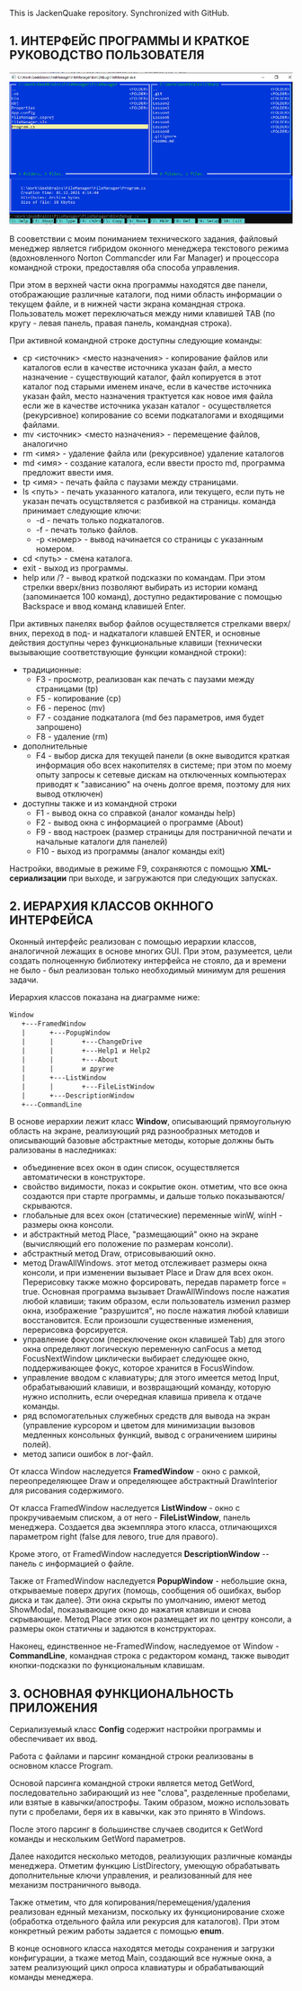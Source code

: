 This is JackenQuake repository.
Synchronized with GitHub.

## 1. ИНТЕРФЕЙС ПРОГРАММЫ И КРАТКОЕ РУКОВОДСТВО ПОЛЬЗОВАТЕЛЯ

![alt text](FileManager.png "окно FileManager")

В сооветствии с моим пониманием технического задания, файловый менеджер
является гибридом оконного менеджера текстового режима (вдохновленного
Norton Commancder или Far Manager) и процессора командной строки,
предоставляя оба способа управления.

При этом в верхней части окна программы находятся две панели, отображающие
различные каталоги, под ними область информации о текущем файле, и в нижней
части экрана командная строка. Пользователь может переключаться между ними
клавишей TAB (по кругу - левая панель, правая панель, командная строка).

При активной командной строке доступны следующие команды:
  - cp <источник> <место назначения> - копирование файлов или каталогов если
  в качестве источника указан файл, а место назначение - существующий каталог,
  файл копируется в этот каталог под старыми именем иначе, если в качестве
  источника указан файл, место назначения трактуется как новое имя файла
  если же в качестве источника указан каталог - осуществляется (рекурсивное)
  копирование со всеми подкаталогами и входящими файлами.
  - mv <источник> <место назначения> - перемещение файлов, аналогично
  - rm <имя> - удаление файла или (рекурсивное) удаление каталогов
  - md <имя> - создание каталога, если ввести просто md, программа предложит 
    ввести имя.
  - tp <имя> - печать файла с паузами между страницами.
  - ls <путь> - печать указанного каталога, или текущего, если путь не указан
     печать осущствляется с разбивкой на страницы.
     команда принимает следующие ключи:
       - -d - печать только подкаталогов.
       - -f - печать только файлов.
       - -p <номер> - вывод начинается со страницы с указанным номером.
  - cd <путь> - смена каталога.
  - exit - выход из программы.
  - help или /? - вывод краткой подсказки по командам.
При этом стрелки вверх/вниз позволяют выбирать из истории команд (запоминается
100 команд), доступно редактирование с помощью Backspace и ввод команд клавишей
Enter.
   
При активных панелях выбор файлов осуществляется стрелками вверх/вних,
переход в под- и надкаталоги клавшей ENTER, и основные действия доступны
через функциональные клавиши (технически вызывающие соответствующие
функции командной строки):
  - традиционные:
    - F3 - просмотр, реализован как печать с паузами между страницами (tp)
    - F5 - копирование (cp)
    - F6 - перенос (mv)
    - F7 - создание подкаталога (md без параметров, имя будет запрошено)
    - F8 - удаление (rm)
  - дополнительные
    - F4 - выбор диска для текущей панели (в окне выводится краткая
      информация обо всех накопителях в системе; при этом по моему
      опыту запросы к сетевые дискам на отключенных компьютерах
      приводят к "зависанию" на очень долгое время, поэтому для
      них вывод отключен)
  - доступны также и из командной строки
    - F1 - вывод окна со справкой (аналог команды help)
    - F2 - вывод окна с информацией о программе (About)
    - F9 - ввод настроек (размер страницы для постраничной печати
         и начальные каталоги для панелей)
    - F10 - выход из программы (аналог команды exit)

Настройки, вводимые в режиме F9, сохраняются с помощью **XML-сериализации**
при выходе, и загружаются при следующих запусках.


## 2. ИЕРАРХИЯ КЛАССОВ ОКННОГО ИНТЕРФЕЙСА

Оконный интерфейс реализован с помощью иерархии классов, аналогичной
лежащих в основе многих GUI. При этом, разумеется, цели создать полноценную
библиотеку интерфейса не стояло, да и времени не было - был реализован
только необходимый минимум для решения задачи.

Иерархия классов показана на диаграмме ниже:
```
Window
   +---FramedWindow
   |      +---PopupWindow
   |      |       +---ChangeDrive
   |      |       +---Help1 и Help2
   |      |       +---About
   |      |       и другие
   |      +---ListWindow
   |      |       +---FileListWindow
   |      +---DescriptionWindow
   +---CommandLine
```
В основе иерархии лежит класс **Window**, описывающий прямоугольную область на
экране, реализующий ряд разнообразных методов и описывающий базовые
абстрактные методы, которые должны быть рализованы в наследниках:
- объединение всех окон в один список, осуществляется автоматически в
  конструкторе.
- свойство видимости, показ и сокрытие окон.
  отметим, что все окна создаются при старте программы, и дальше
  только показываются/скрываются.
- глобальные для всех окон (статические) переменные winW, winH -
  размеры окна консоли.
- и абстрактный метод Place, "размещающий" окно на экране
  (вычисляющий его положение по размерам консоли).
- абстрактный метод Draw, отрисовываюший окно.
- метод DrawAllWindows.
  этот метод отслеживает размеры окна консоли, и при изменении
  вызывает Place и Draw для всех окон. Перерисовку также можно
  форсировать, передав параметр force = true.
  Основная программа вызывает DrawAllWindows после нажатия
  любой клавиши; таким образом, если пользователь изменил
  размер окна, изображение "разрушится", но после нажатия
  любой клавиши восстановится. Если произошли существенные
  изменения, перерисовка форсируется.
- управление фокусом (переключение окон клавишей Tab)
  для этого окна определяют логическую переменную canFocus
  а метод FocusNextWindow циклически выбирает следующее
  окно, поддерживающее фокус, которое хранится в FocusWindow.
- управление вводом с клавиатуры; для этого имеется метод
  Input, обрабатываюший клавиши, и возвращающий команду,
  которую нужно исполнить, если очередная клавиша привела
  к отдаче команды.
- ряд вспомогательных служебных средств для вывода на экран
  (управление курсором и цветом для минимизации вызовов
  медленных консольных функций, вывод с ограничением ширины
  полей).
- метод записи ошибок в лог-файл.

От класса Window наследуется **FramedWindow** - окно с рамкой,
переопределяющее Draw и определяющее абстрактный DrawInterior
для рисования содержимого.

От класса FramedWindow наследуется **ListWindow** - окно
с прокручиваемым списком, а от него - **FileListWindow**,
панель менеджера. Создается два экземпляра этого класса,
отличающихся параметром right (false для левого,
true для правого).

Кроме этого, от FramedWindow наследуется **DescriptionWindow** --
панель с информацией о файле.

Также от FramedWindow наследуется **PopupWindow** - небольшие
окна, открываемые поверх других (помощь, сообщения об
ошибках, выбор диска и так далее). Эти окна скрыты
по умолчанию, имеют метод ShowModal, показывающие
окно до нажатия клавиши и снова скрывающие.
Метод Place этих окон размещает их по центру консоли,
а размеры окон статичны и задаются в конструкторах.

Наконец, единственное не-FramedWindow, наследуемое
от Window - **CommandLine**, командная строка с редактором
команд, также выводит кнопки-подсказки по функциональным
клавишам.


## 3. ОСНОВНАЯ ФУНКЦИОНАЛЬНОСТЬ ПРИЛОЖЕНИЯ

Сериализуемый класс **Config** содержит
настройки программы и обеспечивает их ввод.

Работа с файлами и парсинг командной строки реализованы
в основном классе Program.

Основой парсинга командной строки является метод
GetWord, последовательно забирающий из нее "слова",
разделенные пробелами, или взятые в кавычки/апострофы.
Таким образом, можно использовать пути с пробелами,
беря их в кавычки, как это принято в Windows.

После этого парсинг в большинстве случаев сводится
к GetWord команды и нескольким GetWord параметров.

Далее находится несколько методов, реализующих
различные команды менеджера. Отметим функцию
ListDirectory, умеющую обрабатывать дополнительные
ключи управления, и реализованный для нее механизм
постраничного вывода.

Также отметим, что для копирования/перемещения/удаления
реализован еднный механизм, поскольку их
функционирование схоже (обработка отдельного
файла или рекурсия для каталогов). При этом
конкретный режим работы задается с помощью **enum**.

В конце основного класса находятся методы сохранения
и загрузки конфигурации, а ткаже метод Main,
создающий все нужные окна, а затем реализующий
цикл опроса клавиатуры и обрабатывающий команды
менеджера.
